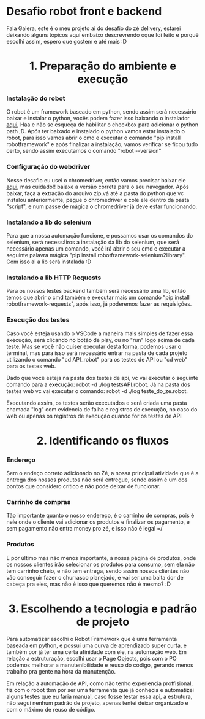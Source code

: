 # Desafio robot front e backend
Fala Galera,  este é o meu projeto ai do desafio do zé delivery, estarei deixando alguns tópicos aqui embaixo descrevrendo oque foi feito e porquê escolhi assim, espero que gostem e até mais :D
<h1 align="center"> 1. Preparação do ambiente e execução </h1>

<h3>Instalação do robot</h3>
O robot é um framework baseado em python, sendo assim será necessário baixar e instalar o python, vocês podem fazer isso baixando o instalador <a href="https://www.python.org/downloads/">aqui</a>, Haa e não se esqueça de habilitar o checkbox para adicionar o python path ;D. Após ter baixado e instalado o python vamos estar instalado o robot, para isso vamos abrir o cmd e executar o comando "pip install robotframework" e após finalizar a instalação, vamos verificar se ficou tudo certo, sendo assim executamos o comando "robot --version"

<h3>Configuração do webdriver</h3>
Nesse desafio eu usei o chromedriver, então vamos precisar baixar ele <a href="https://chromedriver.chromium.org/downloads">aqui</a>, mas cuidado!! baiaxe a versão correta para o seu navegador. Após baixar, faça a extração do arquivo zip,vá até a pasta do python que vc instalou anteriormente, pegue o chromedriver e cole ele dentro da pasta "script", e num passe de mágica o chromedriver já deve estar funcionando.

<h3>Instalando a lib do selenium</h3>
Para que a nossa automação funcione, e possamos usar os comandos do selenium, será necessáiros a instalação da lib do selenium, que será necessário apenas um comando, você irá abrir o seu cmd e executar a seguinte palavra mágica "pip install robotframework-selenium2library". Com isso ai a lib será instalada :D

<h3>Instalando a lib HTTP Requests</h3>
Para os nossos testes backend também será necessário uma lib, então temos que abrir o cmd também e executar mais um comando "pip install robotframework-requests", após isso, já poderemos fazer as requisições.

<h3>Execução dos testes</h3>
Caso você esteja usando o VSCode a maneira mais simples de fazer essa execução, será clicando no botão de play, ou no "run" logo acima de cada teste. Mas se você não quiser executar desta forma, podemos usar o terminal,  mas para isso será necessário entrar na pasta de cada projeto utilizando o comando "cd API_robot" para os testes de API ou "cd web" para os testes web.

Dado que você esteja na pasta dos testes de api, vc vai executar o seguinte comando para a execução: robot -d ./log testsAPI.robot.
Já na pasta dos testes web vc vai executar o comando: robot -d ./log teste_do_ze.robot.

Executando assim, os testes serão executados e será criada uma pasta chamada "log" com evidencia de falha e registros de execução, no caso do web ou apenas os registros de execução quando for os testes de API

<h1 align="center"> 2. Identificando os fluxos </h1>

<h3>Endereço</h3>
Sem o endeço correto adicionado no Zé, a nossa principal atividade que é a entrega dos nossos produtos não será entregue, sendo assim é um dos pontos que considero crítico e não pode deixar de funcionar.
<h3>Carrinho de compras</h3>
Tão importante quanto o nosso endereço, é o carrinho de compras, pois é nele onde o cliente vai adicionar os produtos e finalizar os pagamento, e sem pagamento não entra money pro zé, e isso não é legal =/
<h3>Produtos</h3>
E por último mas não menos importante, a nossa página de produtos, onde os nossos clientes irão selecionar os produtos para consumo, sem ela não tem carrinho cheio, e não tem entrega, sendo assim nossos clientes não vão conseguir fazer o churrasco planejado, e vai ser uma baita dor de cabeça pra eles, mas não é isso que queremos não é mesmo? :D

<h1 align="center"> 3. Escolhendo a tecnologia e padrão de projeto </h1>
Para automatizar escolhi o Robot Framework que é uma ferramenta baseada em python, e possui uma curva de aprendizado super curta, e também por já ter uma certa afinidade com ele, na automação web. Em relação a estruturação, escolhi usar o Page Objects, pois com o PO podemos melhorar a manutenibilidade e reuso do código, gerando menos trabalho pra gente na hora da manutenção.

Em relação a automação de API, como não tenho experiencia proffisional, fiz com o robot tbm por ser uma ferramenta que já conhecia e automatizei alguns testes que eu faria manual, caso fosse testar essa api, a estrutura, não segui nenhum padrão de projeto, apenas tentei deixar organizado e com o máximo de reuso de código.
